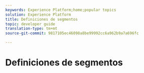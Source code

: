 ```yaml
---
keywords: Experience Platform;home;popular topics
solution: Experience Platform
title: Definiciones de segmentos
topic: developer guide
translation-type: tm+mt
source-git-commit: 9817105ec46098a8be99992cc6a962b9a7a696fc

---
```



# Definiciones de segmentos

